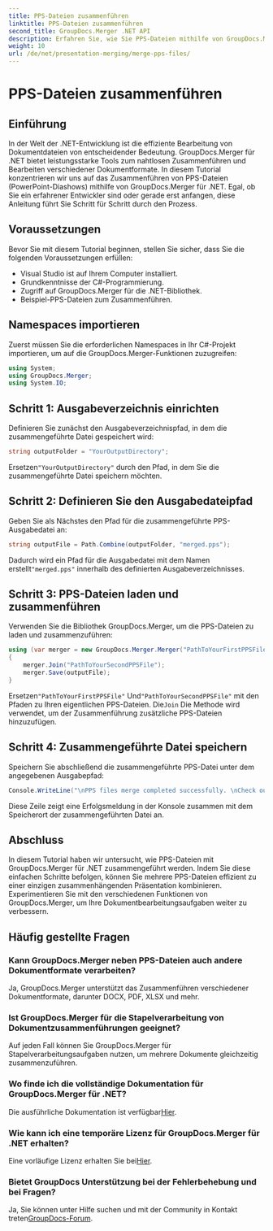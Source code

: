 ```yaml
---
title: PPS-Dateien zusammenführen
linktitle: PPS-Dateien zusammenführen
second_title: GroupDocs.Merger .NET API
description: Erfahren Sie, wie Sie PPS-Dateien mithilfe von GroupDocs.Merger für .NET nahtlos zusammenführen. Schritt-für-Schritt-Anleitung mit Codebeispielen. Verbessern Sie Ihre Fähigkeiten zur Dokumentbearbeitung.
weight: 10
url: /de/net/presentation-merging/merge-pps-files/
---
```


# PPS-Dateien zusammenführen

## Einführung
In der Welt der .NET-Entwicklung ist die effiziente Bearbeitung von Dokumentdateien von entscheidender Bedeutung. GroupDocs.Merger für .NET bietet leistungsstarke Tools zum nahtlosen Zusammenführen und Bearbeiten verschiedener Dokumentformate. In diesem Tutorial konzentrieren wir uns auf das Zusammenführen von PPS-Dateien (PowerPoint-Diashows) mithilfe von GroupDocs.Merger für .NET. Egal, ob Sie ein erfahrener Entwickler sind oder gerade erst anfangen, diese Anleitung führt Sie Schritt für Schritt durch den Prozess.
## Voraussetzungen
Bevor Sie mit diesem Tutorial beginnen, stellen Sie sicher, dass Sie die folgenden Voraussetzungen erfüllen:
- Visual Studio ist auf Ihrem Computer installiert.
- Grundkenntnisse der C#-Programmierung.
- Zugriff auf GroupDocs.Merger für die .NET-Bibliothek.
- Beispiel-PPS-Dateien zum Zusammenführen.

## Namespaces importieren
Zuerst müssen Sie die erforderlichen Namespaces in Ihr C#-Projekt importieren, um auf die GroupDocs.Merger-Funktionen zuzugreifen:
```csharp
using System; 
using GroupDocs.Merger;
using System.IO;
```
## Schritt 1: Ausgabeverzeichnis einrichten
Definieren Sie zunächst den Ausgabeverzeichnispfad, in dem die zusammengeführte Datei gespeichert wird:
```csharp
string outputFolder = "YourOutputDirectory";
```
 Ersetzen`"YourOutputDirectory"` durch den Pfad, in dem Sie die zusammengeführte Datei speichern möchten.
## Schritt 2: Definieren Sie den Ausgabedateipfad
Geben Sie als Nächstes den Pfad für die zusammengeführte PPS-Ausgabedatei an:
```csharp
string outputFile = Path.Combine(outputFolder, "merged.pps");
```
 Dadurch wird ein Pfad für die Ausgabedatei mit dem Namen erstellt`"merged.pps"` innerhalb des definierten Ausgabeverzeichnisses.
## Schritt 3: PPS-Dateien laden und zusammenführen
Verwenden Sie die Bibliothek GroupDocs.Merger, um die PPS-Dateien zu laden und zusammenzuführen:
```csharp
using (var merger = new GroupDocs.Merger.Merger("PathToYourFirstPPSFile"))
{
    merger.Join("PathToYourSecondPPSFile");
    merger.Save(outputFile);
}
```
 Ersetzen`"PathToYourFirstPPSFile"` Und`"PathToYourSecondPPSFile"` mit den Pfaden zu Ihren eigentlichen PPS-Dateien. Die`Join` Die Methode wird verwendet, um der Zusammenführung zusätzliche PPS-Dateien hinzuzufügen.
## Schritt 4: Zusammengeführte Datei speichern
Speichern Sie abschließend die zusammengeführte PPS-Datei unter dem angegebenen Ausgabepfad:
```csharp
Console.WriteLine("\nPPS files merge completed successfully. \nCheck output in {0}", outputFolder);
```
Diese Zeile zeigt eine Erfolgsmeldung in der Konsole zusammen mit dem Speicherort der zusammengeführten Datei an.

## Abschluss
In diesem Tutorial haben wir untersucht, wie PPS-Dateien mit GroupDocs.Merger für .NET zusammengeführt werden. Indem Sie diese einfachen Schritte befolgen, können Sie mehrere PPS-Dateien effizient zu einer einzigen zusammenhängenden Präsentation kombinieren. Experimentieren Sie mit den verschiedenen Funktionen von GroupDocs.Merger, um Ihre Dokumentbearbeitungsaufgaben weiter zu verbessern.

## Häufig gestellte Fragen
### Kann GroupDocs.Merger neben PPS-Dateien auch andere Dokumentformate verarbeiten?
Ja, GroupDocs.Merger unterstützt das Zusammenführen verschiedener Dokumentformate, darunter DOCX, PDF, XLSX und mehr.
### Ist GroupDocs.Merger für die Stapelverarbeitung von Dokumentzusammenführungen geeignet?
Auf jeden Fall können Sie GroupDocs.Merger für Stapelverarbeitungsaufgaben nutzen, um mehrere Dokumente gleichzeitig zusammenzuführen.
### Wo finde ich die vollständige Dokumentation für GroupDocs.Merger für .NET?
 Die ausführliche Dokumentation ist verfügbar[Hier](https://tutorials.groupdocs.com/merger/net/).
### Wie kann ich eine temporäre Lizenz für GroupDocs.Merger für .NET erhalten?
 Eine vorläufige Lizenz erhalten Sie bei[Hier](https://purchase.groupdocs.com/temporary-license/).
### Bietet GroupDocs Unterstützung bei der Fehlerbehebung und bei Fragen?
Ja, Sie können unter Hilfe suchen und mit der Community in Kontakt treten[GroupDocs-Forum](https://forum.groupdocs.com/c/merger/32).